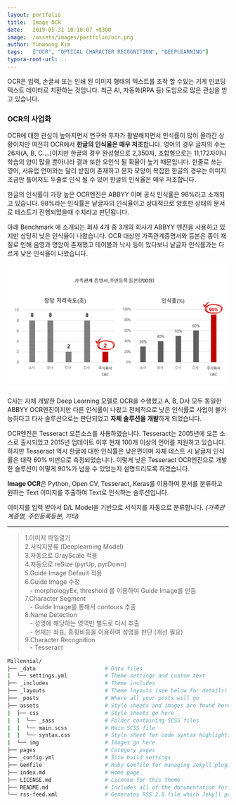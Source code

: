 ```yaml
---
layout: portfolio
title:  Image OCR
date:   2019-05-31 10:10:07 +0300
image:  /assets/images/portfolio/ocr.png
author: Yunwoong Kim
tags:   ["OCR", "OPTICAL CHARACTER RECOGNITION", "DEEPLEARNING"]
typora-root-url: ..
---
```


OCR은 입력, 손글씨 또는 인쇄 된 이미지 형태의 텍스트를 조작 할 수있는 기계 인코딩 텍스트 데이터로 치환하는 것입니다. 최근 AI, 자동화(RPA 등) 도입으로 많은 관심을 받고 있습니다. 



### OCR의 사업화

OCR에 대한 관심이 높아지면서 연구와 투자가 활발해지면서 인식률이 많이 올라간 상황이지만 여전히 OCR에서 **한글의 인식율은 매우 저조**합니다. 영어의 경우 글자의 수는 26자(A, B, C....)이지만 한글의 경우 완성형으로 2,350자, 조합형으로는 11,172자이니 학습의 양이 많을 뿐아니라 결과 또한 오인식 될 확율이 높기 때문입니다. 한줄로 쓰는 영어, 서유럽 언어와는 달리 받침이 존재하고 문자 모양이 복잡한 한글의 경우는 이미지 조금만 틀어져도 두줄로 인식 될 수 있어 한글의 인식율은 매우 저조합니다. 

한글의 인식률이 가장 높은 OCR엔진은 ABBYY 이며 공식 인식률은 98%라고 소개되고 있습니다. 98%라는 인식률은 낱글자의 인식율이고 상대적으로 양호한 상태의 문서로 테스트가 진행되었을때 수치라고 판단됩니다. 

아래 Benchmark 에 소개되는 회사 4개 중 3개의 회사가 ABBYY 엔진을 사용하고 있지만 상당히 낮은 인식율이 나왔습니다. OCR 대상인 가족관계증명서와 등본은 종이 재질로 인해 음영과 명암이 존재했고 테이블과 낙서 등이 있다보니 낱글자 인식률과는 다르게 낮은 인식율이 나왔습니다.

<div class="img_row">
  <img class="col one" src="/assets/images/portfolio/ocr/benchmark.png"/>
</div>




C사는 자체 개발한 Deep Learning 모델로 OCR을 수행했고 A, B, D사 모두 동일한 ABBYY OCR엔진이지만 다른 인식률이 나왔고 전체적으로 낮은 인식률로 사업이 불가능하다고 타사 솔루션으로는 판단되었고 **자체 솔루션을 개발**하게 되었습니다.

OCR엔진은 Tesseract 오픈소스를 사용하였습니다. Tesseract는 2005년에 오픈 소스로 출시되었고  2015년 업데이트 이후 현재 100개 이상의 언어를 지원하고 있습니다. 하지만 Tesseract 역시 한글에 대한 인식률은 낮은편이며 자체 테스트 시 낱글자 인식률은 대략 60% 미만으로 측정되었습니다. 이렇게 낮은 Tesseract OCR엔진으로 개발한 솔루션이 어떻게 90%가 넘을 수 있었는지 설명드리도록 하겠습니다. 



**Image OCR**은 Python, Open CV, Tesseract, Keras를 이용하여 문서를 분류하고 원하는 Text 이미지를 추출하여 Text로 인식하는 솔루션입니다.



이미지를 입력 받아서 D/L Model을 기반으로 서식지를 자동으로 분류합니다.  *(가족관계증명, 주민등록등본, 기타)* 

---
> 1.이미지 파일열기 <br>
> 2.서식지분류 (Deeplearning Model) <br>
> 3.자동으로 GrayScale 적용 <br>
> 4.자동으로 reSize (pyrUp, pyrDown) <br>
> 5.Guide Image Default 적용 <br>
> 6.Guide Image 수정 <br>
>   &nbsp;&nbsp;&nbsp;-&nbsp;morphologyEx, threshold 를 이용하여 Guide Image를 만듬
>7.Character Segment <br>
>   &nbsp;&nbsp;&nbsp;-&nbsp;Guide Image를 통해서 contours 추출 <br>
>8.Name Detection <br>
>   &nbsp;&nbsp;&nbsp;-&nbsp;성명에 해당하는 영역만 별도로 다시 추출 <br>
>   &nbsp;&nbsp;&nbsp;-&nbsp;현재는 좌표, 종횡비등을 이용하여 성명을 판단 (개선 필요) <br>
>9.Character Recognition <br>
>   &nbsp;&nbsp;&nbsp;-&nbsp;Tesseract





```bash
Millennial/
├── _data                      # Data files
|  └── settings.yml            # Theme settings and custom text
├── _includes                  # Theme includes
├── _layouts                   # Theme layouts (see below for details)
├── _posts                     # Where all your posts will go
├── assets                     # Style sheets and images are found here
|  ├── css                     # Style sheets go here
|  |  └── _sass                # Folder containing SCSS files
|  |  └── main.scss            # Main SCSS file
|  |  └── syntax.css           # Style sheet for code syntax highlighting
|  └── img                     # Images go here
├── pages                      # Category pages
├── _config.yml                # Site build settings
├── Gemfile                    # Ruby Gemfile for managing Jekyll plugins
├── index.md                   # Home page
├── LICENSE.md                 # License for this theme
├── README.md                  # Includes all of the documentation for this theme
└── rss-feed.xml               # Generates RSS 2.0 file which Jekyll points to
```

